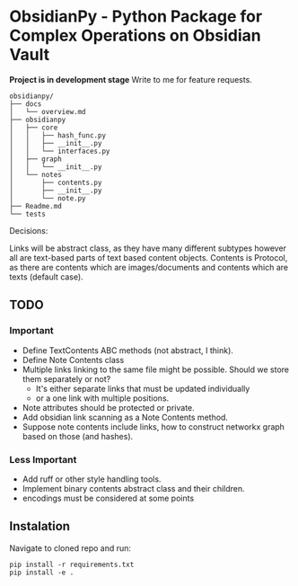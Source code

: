 # ObsidianPy - Python Package for Complex Operations on Obsidian Vault

**Project is in development stage**
Write to me for feature requests.

```
obsidianpy/
├── docs
│   └── overview.md
├── obsidianpy
│   ├── core
│   │   ├── hash_func.py
│   │   ├── __init__.py
│   │   └── interfaces.py
│   ├── graph
│   │   └── __init__.py
│   └── notes
│       ├── contents.py
│       ├── __init__.py
│       └── note.py
├── Readme.md
└── tests
```

Decisions:

Links will be abstract class, as they have many different subtypes however all are text-based parts of text based content objects.
Contents is Protocol, as there are contents which are images/documents and contents which are texts (default case).


## TODO

### Important
- Define TextContents ABC methods (not abstract, I think).
- Define Note Contents class
- Multiple links linking to the same file might be possible. Should we store them separately or not?
    - It's either separate links that must be updated individually 
    - or a one link with multiple positions.
- Note attributes should be protected or private.
- Add obsidian link scanning as a Note Contents method.
- Suppose note contents include links, how to construct networkx graph based on those (and hashes).

### Less Important
- Add ruff or other style handling tools.
- Implement binary contents abstract class and their children.
- encodings must be considered at some points

## Instalation
Navigate to cloned repo and run:
```
pip install -r requirements.txt
pip install -e .
```
